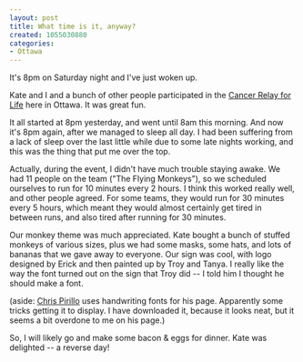 ```yaml
--- 
layout: post
title: What time is it, anyway?
created: 1055030880
categories: 
- Ottawa
---
```

It's 8pm on Saturday night and I've just woken up.

Kate and I and a bunch of other people participated in the <a href="http://www.cancer.ca/ccs/internet/standard/0,3182,3543_355232_33168771_langId-en,00.html">Cancer Relay for Life</a> here in Ottawa. It was great fun.

It all started at 8pm yesterday, and went until 8am this morning. And now it's 8pm again, after we managed to sleep all day. I had been suffering from a lack of sleep over the last little while due to some late nights working, and this was the thing that put me over the top.

Actually, during the event, I didn't have much trouble staying awake. We had 11 people on the team ("The Flying Monkeys"), so we scheduled ourselves to run for 10 minutes every 2 hours. I think this worked really well, and other people agreed. For some teams, they would run for 30 minutes every 5 hours, which meant they would almost certainly get tired in between runs, and also tired after running for 30 minutes.

Our monkey theme was much appreciated. Kate bought a bunch of stuffed monkeys of various sizes, plus we had some masks, some hats, and lots of bananas that we gave away to everyone. Our sign was cool, with logo designed by Erick and then painted up by Troy and Tanya. I really like the way the font turned out on the sign that Troy did -- I told him I thought he should make a font.

(aside: <a href="http://chris.pirillo.com">Chris Pirillo</a> uses handwriting fonts for his page. Apparently some tricks getting it to display. I have downloaded it, because it looks neat, but it seems a bit overdone to me on his page.)

So, I will likely go and make some bacon & eggs for dinner. Kate was delighted -- a reverse day!
